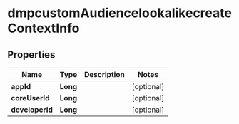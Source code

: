 # dmpcustomAudiencelookalikecreateContextInfo

## Properties
Name | Type | Description | Notes
------------ | ------------- | ------------- | -------------
**appId** | **Long** |  |  [optional]
**coreUserId** | **Long** |  |  [optional]
**developerId** | **Long** |  |  [optional]
